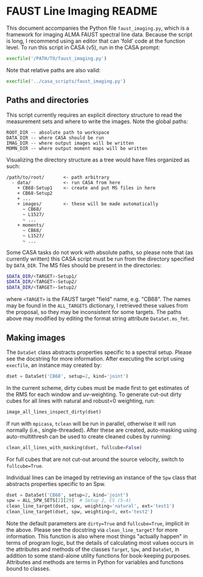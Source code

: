 FAUST Line Imaging README
=========================
This document accompanies the Python file `faust_imaging.py`, which is a
framework for imaging ALMA FAUST spectral line data. Because the script is
long, I recommend using an editor that can 'fold' code at the function level.
To run this script in CASA (v5), run in the CASA prompt:

```python
execfile('/PATH/TO/faust_imaging.py')
```

Note that relative paths are also valid:

```python
execfile('../casa_scripts/faust_imaging.py')
```


Paths and directories
---------------------
This script currently requires an explicit directory structure to read the
measurement sets and where to write the images. Note the global paths:

```
ROOT_DIR -- absolute path to workspace
DATA_DIR -- where CASA should be run
IMAG_DIR -- where output images will be written
MOMN_DIR -- where output moment maps will be written
```

Visualizing the directory structure as a tree would have files organized as
such:

```
/path/to/root/       <- path arbitrary
  - data/            <- run CASA from here
    + CB68-Setup1    <- create and put MS files in here
    + CB68-Setup2
    + ...
    + images/        <- these will be made automatically
      ~ CB68/
      ~ L1527/
      ~ ...
    + moments/
      ~ CB68/
      ~ L1527/
      ~ ...
```

Some CASA tasks do not work with absolute paths, so please note that (as
currently written) this CASA script must be run from the directory specified by
`DATA_DIR`.  The MS files should be present in the directories:

```bash
$DATA_DIR/<TARGET>-Setup1/
$DATA_DIR/<TARGET>-Setup2/
$DATA_DIR/<TARGET>-Setup2/
```

where `<TARGET>` is the FAUST target "field" name, e.g. "CB68". The names may
be found in the `ALL_TARGETS` dictionary, I retrieved these values from the
proposal, so they may be inconsistent for some targets. The paths above may
modified by editing the format string attribute `DataSet.ms_fmt`.


Making images
-------------
The `DataSet` class abstracts properties specific to a spectral setup. Please
see the docstring for more information. After executing the script using
`execfile`, an instance may created by:

```python
dset = DataSet('CB68', setup=2, kind='joint')
```

In the current scheme, dirty cubes must be made first to get estimates of the
RMS for each window and uv-weighting. To generate cut-out dirty cubes for all
lines with natural and robust=0 weighting, run:

```python
image_all_lines_inspect_dirty(dset)
```

If run with `mpicasa`, `tclean` will be run in parallel, otherwise it will run
normally (i.e., single-threaded). After these are created, auto-masking using
auto-multithresh can be used to create cleaned cubes by running:

```python
clean_all_lines_with_masking(dset, fullcube=False)
```

For full cubes that are not cut-out around the source velocity, switch to
`fullcube=True`.

Individual lines can be imaged by retrieving an instance of the `Spw` class
that abstracts properties specific to an Spw.

```python
dset = DataSet('CB68', setup=2, kind='joint')
spw = ALL_SPW_SETS[2][29]  # Setup 2, CS (5-4)
clean_line_target(dset, spw, weighting='natural', ext='test1')
clean_line_target(dset, spw, weighting=0, ext='test2')
```

Note the default parameters are `dirty=True` and `fullcube=True`, implicit in
the above. Please see the docstring via `clean_line_target?` for more
information. This function is also where most things "actually happen" in terms
of program logic, but the details of calculating most values occurs in the
attributes and methods of the classes `Target`, `Spw`, and `DataSet`, in
addition to some stand-alone utility functions for book-keeping purposes.
Attributes and methods are terms in Python for variables and functions bound to
classes.


